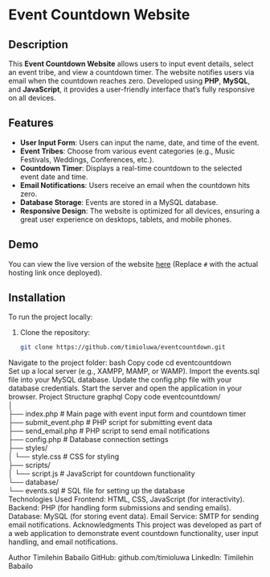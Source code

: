 # Event Countdown Website

## Description  
This **Event Countdown Website** allows users to input event details, select an event tribe, and view a countdown timer. The website notifies users via email when the countdown reaches zero. Developed using **PHP**, **MySQL**, and **JavaScript**, it provides a user-friendly interface that’s fully responsive on all devices.

## Features  
- **User Input Form**: Users can input the name, date, and time of the event.  
- **Event Tribes**: Choose from various event categories (e.g., Music Festivals, Weddings, Conferences, etc.).  
- **Countdown Timer**: Displays a real-time countdown to the selected event date and time.  
- **Email Notifications**: Users receive an email when the countdown hits zero.  
- **Database Storage**: Events are stored in a MySQL database.  
- **Responsive Design**: The website is optimized for all devices, ensuring a great user experience on desktops, tablets, and mobile phones.

## Demo  
You can view the live version of the website [here](#) (Replace `#` with the actual hosting link once deployed).  

## Installation  
To run the project locally:  
1. Clone the repository:  
   ```bash  
   git clone https://github.com/timioluwa/eventcountdown.git  
Navigate to the project folder:
bash
Copy code
cd eventcountdown  
Set up a local server (e.g., XAMPP, MAMP, or WAMP).
Import the events.sql file into your MySQL database.
Update the config.php file with your database credentials.
Start the server and open the application in your browser.
Project Structure
graphql
Copy code
eventcountdown/  
│  
├── index.php              # Main page with event input form and countdown timer  
├── submit_event.php       # PHP script for submitting event data  
├── send_email.php         # PHP script to send email notifications  
├── config.php             # Database connection settings  
├── styles/  
│   └── style.css          # CSS for styling  
├── scripts/  
│   └── script.js          # JavaScript for countdown functionality  
└── database/  
    └── events.sql         # SQL file for setting up the database  
Technologies Used
Frontend: HTML, CSS, JavaScript (for interactivity).
Backend: PHP (for handling form submissions and sending emails).
Database: MySQL (for storing event data).
Email Service: SMTP for sending email notifications.
Acknowledgments
This project was developed as part of a web application to demonstrate event countdown functionality, user input handling, and email notifications.

Author
Timilehin Babailo
GitHub: github.com/timioluwa
LinkedIn: Timilehin Babailo
